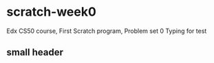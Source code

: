 # scratch-week0
Edx CS50 course, First Scratch program, Problem set 0
Typing for test

## small header